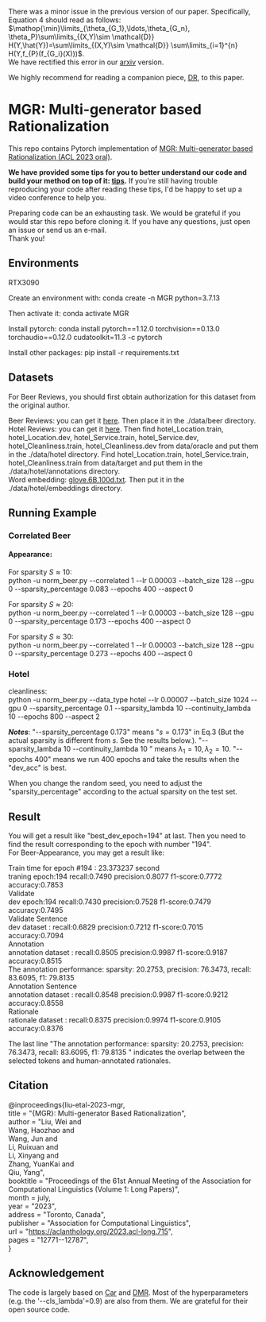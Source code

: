 There was a minor issue in the previous version of our paper. Specifically, Equation 4 should read as follows: $\mathop{\min}\limits_{\theta_{G_1},\ldots,\theta_{G_n}, \theta_P}\sum\limits_{(X,Y)\sim \mathcal{D}} H(Y,\hat{Y})=\sum\limits_{(X,Y)\sim \mathcal{D}} \sum\limits_{i=1}^{n} H(Y,f_{P}(f_{G_i}(X)))$.  
We have rectified this error in our [arxiv](https://arxiv.org/abs/2305.04492) version.

We highly recommend for reading a companion piece, [DR](https://github.com/jugechengzi/Rationalization-DR), to this paper. 

# MGR: Multi-generator based Rationalization   
This repo contains Pytorch implementation of [MGR: Multi-generator based Rationalization  (ACL 2023 oral)](https://github.com/jugechengzi/Rationalization-MGR/blob/main/acl2023.pdf).  

**We have provided some tips for you to better understand our code and build your method on top of it: [tips](https://github.com/jugechengzi/Rationalization-MGR/blob/main/tips.pdf).** If you're still having trouble reproducing your code after reading these tips, I'd be happy to set up a video conference to help you.

Preparing code can be an exhausting task. We would be grateful if you would star this repo before cloning it.  If you have any questions, just open an issue or send us an e-mail.      
Thank you! 


## Environments
RTX3090

Create an environment with: conda create -n MGR python=3.7.13

Then activate it: conda activate MGR

Install pytorch: conda install pytorch==1.12.0 torchvision==0.13.0 torchaudio==0.12.0 cudatoolkit=11.3 -c pytorch

Install other packages: pip install -r requirements.txt


## Datasets  
For Beer Reviews, you should first obtain authorization for this dataset from the original author.
 
Beer Reviews: you can get it [here](http://people.csail.mit.edu/taolei/beer/). Then place it in the ./data/beer directory.  
Hotel Reviews: you can get it [here](https://people.csail.mit.edu/yujia/files/r2a/data.zip). 
Then  find hotel_Location.train, hotel_Location.dev, hotel_Service.train, hotel_Service.dev, hotel_Cleanliness.train, hotel_Cleanliness.dev from data/oracle and put them in the ./data/hotel directory. 
Find hotel_Location.train, hotel_Service.train, hotel_Cleanliness.train from data/target and put them in the ./data/hotel/annotations directory.  
Word embedding: [glove.6B.100d.txt](https://nlp.stanford.edu/projects/glove/). Then put it in the ./data/hotel/embeddings directory.


## Running Example  
### Correlated Beer
#### Appearance:  
For sparsity $S\approx 10$:   
python -u norm_beer.py --correlated 1 --lr 0.00003 --batch_size 128 --gpu 0 --sparsity_percentage 0.083 --epochs 400 --aspect 0

For sparsity $S\approx 20$:   
python -u norm_beer.py --correlated 1 --lr 0.00003 --batch_size 128 --gpu 0 --sparsity_percentage 0.173 --epochs 400 --aspect 0

For sparsity $S\approx 30$:   
python -u norm_beer.py --correlated 1 --lr 0.00003 --batch_size 128 --gpu 0 --sparsity_percentage 0.273 --epochs 400 --aspect 0 

### Hotel  
cleanliness:  
python -u norm_beer.py --data_type hotel --lr 0.00007 --batch_size 1024 --gpu 0 --sparsity_percentage 0.1 --sparsity_lambda 10 --continuity_lambda 10 --epochs 800 --aspect 2


**_Notes_**: "--sparsity_percentage 0.173" means "$s=0.173$" in Eq.3 (But the actual sparsity is different from $s$. See the results below.). "--sparsity_lambda 10 --continuity_lambda 10 " means $\lambda_1=10, \lambda_2=10$. "--epochs 400" means we run 400 epochs and take the results when the "dev_acc" is best.  

When you change the random seed, you need to adjust the "sparsity_percentage" according to the actual sparsity on the test set.



## Result
You will get a result like "best_dev_epoch=194" at last. Then you need to find the result corresponding to the epoch with number "194".  
For Beer-Appearance, you may get a result like:  

Train time for epoch #194 : 23.373237 second  
traning epoch:194 recall:0.7490 precision:0.8077 f1-score:0.7772 accuracy:0.7853  
Validate  
dev epoch:194 recall:0.7430 precision:0.7528 f1-score:0.7479 accuracy:0.7495  
Validate Sentence  
dev dataset : recall:0.6829 precision:0.7212 f1-score:0.7015 accuracy:0.7094  
Annotation  
annotation dataset : recall:0.8505 precision:0.9987 f1-score:0.9187 accuracy:0.8515  
The annotation performance: sparsity: 20.2753, precision: 76.3473, recall: 83.6095, f1: 79.8135  
Annotation Sentence  
annotation dataset : recall:0.8548 precision:0.9987 f1-score:0.9212 accuracy:0.8558  
Rationale  
rationale dataset : recall:0.8375 precision:0.9974 f1-score:0.9105 accuracy:0.8376  

The last line "The annotation performance: sparsity: 20.2753, precision: 76.3473, recall: 83.6095, f1: 79.8135 " indicates the overlap between the selected tokens and human-annotated rationales. 


 ## Citation   
 @inproceedings{liu-etal-2023-mgr,  
    title = "{MGR}: Multi-generator Based Rationalization",  
    author = "Liu, Wei  and  
      Wang, Haozhao  and  
      Wang, Jun  and  
      Li, Ruixuan  and  
      Li, Xinyang  and  
      Zhang, YuanKai  and  
      Qiu, Yang",  
    booktitle = "Proceedings of the 61st Annual Meeting of the Association for Computational Linguistics (Volume 1: Long Papers)",  
    month = july,  
    year = "2023",  
    address = "Toronto, Canada",  
    publisher = "Association for Computational Linguistics",  
    url = "https://aclanthology.org/2023.acl-long.715",  
    pages = "12771--12787",  
}  


## Acknowledgement

The code is largely based on [Car](https://github.com/code-terminator/classwise_rationale) and [DMR](https://github.com/kochsnow/distribution-matching-rationality). Most of the hyperparameters (e.g. the '--cls_lambda'=0.9) are also from them. We are grateful for their open source code.

